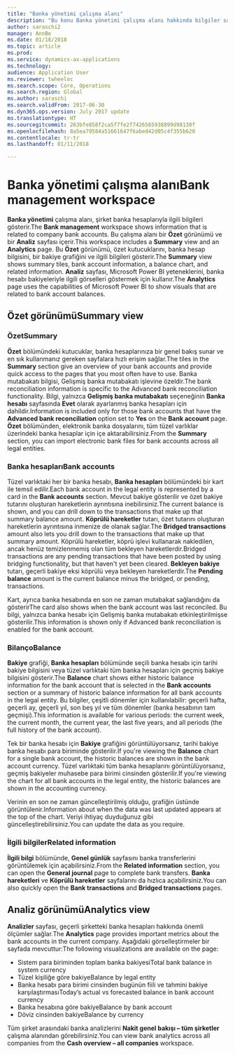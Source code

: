 ```yaml
---
title: "Banka yönetimi çalışma alanı"
description: "Bu konu Banka yönetimi çalışma alanı hakkında bilgiler sağlar. Bu çalışma alanı, şirket banka hesaplarıyla ilgili bilgiyi gösterir ve bir Özet görünümü ve bir Analiz sayfası içerir. Bu özet görünümü, özet kutucuklarını, banka hesap bilgisini, bir bakiye grafiğini ve ilgili bilgileri gösterir. Analiz sayfası, Microsoft Power BI yeteneklerini, banka hesabı bakiyeleriyle ilgili görselleri göstermek için kullanır."
author: saraschi2
manager: AnnBe
ms.date: 01/18/2018
ms.topic: article
ms.prod: 
ms.service: dynamics-ax-applications
ms.technology: 
audience: Application User
ms.reviewer: twheeloc
ms.search.scope: Core, Operations
ms.search.region: Global
ms.author: saraschi
ms.search.validFrom: 2017-06-30
ms.dyn365.ops.version: July 2017 update
ms.translationtype: HT
ms.sourcegitcommit: 263bfe858f2ca5f7fe2f7426565938899d98130f
ms.openlocfilehash: 8a5ea79584a51661647f6abed42d05c4f355b620
ms.contentlocale: tr-tr
ms.lasthandoff: 01/11/2018

---
```

# <a name="bank-management-workspace"></a><span data-ttu-id="d32e7-106">Banka yönetimi çalışma alanı</span><span class="sxs-lookup"><span data-stu-id="d32e7-106">Bank management workspace</span></span>

<span data-ttu-id="d32e7-107">**Banka yönetimi** çalışma alanı, şirket banka hesaplarıyla ilgili bilgileri gösterir.</span><span class="sxs-lookup"><span data-stu-id="d32e7-107">The **Bank management** workspace shows information that is related to company bank accounts.</span></span> <span data-ttu-id="d32e7-108">Bu çalışma alanı bir **Özet** görünümü ve bir **Analiz** sayfası içerir.</span><span class="sxs-lookup"><span data-stu-id="d32e7-108">This workspace includes a **Summary** view and an **Analytics** page.</span></span> <span data-ttu-id="d32e7-109">Bu **Özet** görünümü, özet kutucuklarını, banka hesap bilgisini, bir bakiye grafiğini ve ilgili bilgileri gösterir.</span><span class="sxs-lookup"><span data-stu-id="d32e7-109">The **Summary** view shows summary tiles, bank account information, a balance chart, and related information.</span></span> <span data-ttu-id="d32e7-110">**Analiz** sayfası, Microsoft Power BI yeteneklerini, banka hesabı bakiyeleriyle ilgili görselleri göstermek için kullanır.</span><span class="sxs-lookup"><span data-stu-id="d32e7-110">The **Analytics** page uses the capabilities of Microsoft Power BI to show visuals that are related to bank account balances.</span></span>

## <a name="summary-view"></a><span data-ttu-id="d32e7-111">Özet görünümü</span><span class="sxs-lookup"><span data-stu-id="d32e7-111">Summary view</span></span>

### <a name="summary"></a><span data-ttu-id="d32e7-112">Özet</span><span class="sxs-lookup"><span data-stu-id="d32e7-112">Summary</span></span>

<span data-ttu-id="d32e7-113">**Özet** bölümündeki kutucuklar, banka hesaplarınıza bir genel bakış sunar ve en sık kullanmanız gereken sayfalara hızlı erişim sağlar.</span><span class="sxs-lookup"><span data-stu-id="d32e7-113">The tiles in the **Summary** section give an overview of your bank accounts and provide quick access to the pages that you most often have to use.</span></span> <span data-ttu-id="d32e7-114">Banka mutabakatı bilgisi, Gelişmiş banka mutabakatı işlevine özeldir.</span><span class="sxs-lookup"><span data-stu-id="d32e7-114">The bank reconciliation information is specific to the Advanced bank reconciliation functionality.</span></span> <span data-ttu-id="d32e7-115">Bilgi, yalnızca **Gelişmiş banka mutabakatı** seçeneğinin **Banka hesabı** sayfasında **Evet** olarak ayarlanmış banka hesapları için dahildir.</span><span class="sxs-lookup"><span data-stu-id="d32e7-115">Information is included only for those bank accounts that have the **Advanced bank reconciliation** option set to **Yes** on the **Bank account** page.</span></span> <span data-ttu-id="d32e7-116">**Özet** bölümünden, elektronik banka dosyalarını, tüm tüzel varlıklar üzerindeki banka hesaplar için içe aktarabilirsiniz.</span><span class="sxs-lookup"><span data-stu-id="d32e7-116">From the **Summary** section, you can import electronic bank files for bank accounts across all legal entities.</span></span>

### <a name="bank-accounts"></a><span data-ttu-id="d32e7-117">Banka hesapları</span><span class="sxs-lookup"><span data-stu-id="d32e7-117">Bank accounts</span></span>

<span data-ttu-id="d32e7-118">Tüzel varlıktaki her bir banka hesabı, **Banka hesapları** bölümündeki bir kart ile temsil edilir.</span><span class="sxs-lookup"><span data-stu-id="d32e7-118">Each bank account in the legal entity is represented by a card in the **Bank accounts** section.</span></span> <span data-ttu-id="d32e7-119">Mevcut bakiye gösterilir ve özet bakiye tutarını oluşturan hareketlerin ayrıntısına inebilirsiniz.</span><span class="sxs-lookup"><span data-stu-id="d32e7-119">The current balance is shown, and you can drill down to the transactions that make up that summary balance amount.</span></span> <span data-ttu-id="d32e7-120">**Köprülü hareketler** tutarı, özet tutarını oluşturan hareketlerin ayrıntısına inmenize de olanak sağlar.</span><span class="sxs-lookup"><span data-stu-id="d32e7-120">The **Bridged transactions** amount also lets you drill down to the transactions that make up that summary amount.</span></span> <span data-ttu-id="d32e7-121">Köprülü hareketler, köprü işlevi kullanarak nakledilen, ancak henüz temizlenmemiş olan tüm bekleyen hareketlerdir.</span><span class="sxs-lookup"><span data-stu-id="d32e7-121">Bridged transactions are any pending transactions that have been posted by using bridging functionality, but that haven't yet been cleared.</span></span> <span data-ttu-id="d32e7-122">**Bekleyen bakiye** tutarı, geçerli bakiye eksi köprülü veya bekleyen hareketlerdir.</span><span class="sxs-lookup"><span data-stu-id="d32e7-122">The **Pending balance** amount is the current balance minus the bridged, or pending, transactions.</span></span>

<span data-ttu-id="d32e7-123">Kart, ayrıca banka hesabında en son ne zaman mutabakat sağlandığını da gösterir</span><span class="sxs-lookup"><span data-stu-id="d32e7-123">The card also shows when the bank account was last reconciled.</span></span> <span data-ttu-id="d32e7-124">Bu bilgi, yalnızca banka hesabı için Gelişmiş banka mutabakatı etkinleştirilmişse gösterilir.</span><span class="sxs-lookup"><span data-stu-id="d32e7-124">This information is shown only if Advanced bank reconciliation is enabled for the bank account.</span></span>

### <a name="balance"></a><span data-ttu-id="d32e7-125">Bilanço</span><span class="sxs-lookup"><span data-stu-id="d32e7-125">Balance</span></span>

<span data-ttu-id="d32e7-126">**Bakiye** grafiği, **Banka hesapları** bölümünde seçili banka hesabı için tarihi bakiye bilgisini veya tüzel varlıktaki tüm banka hesapları için geçmiş bakiye bilgisini gösterir.</span><span class="sxs-lookup"><span data-stu-id="d32e7-126">The **Balance** chart shows either historic balance information for the bank account that is selected in the **Bank accounts** section or a summary of historic balance information for all bank accounts in the legal entity.</span></span> <span data-ttu-id="d32e7-127">Bu bilgiler, çeşitli dönemler için kullanılabilir: geçerli hafta, geçerli ay, geçerli yıl, son beş yıl ve tüm dönemler (banka hesabının tam geçmişi).</span><span class="sxs-lookup"><span data-stu-id="d32e7-127">This information is available for various periods: the current week, the current month, the current year, the last five years, and all periods (the full history of the bank account).</span></span> 

<span data-ttu-id="d32e7-128">Tek bir banka hesabı için **Bakiye** grafiğini görüntülüyorsanız, tarihi bakiye banka hesabı para biriminde gösterilir.</span><span class="sxs-lookup"><span data-stu-id="d32e7-128">If you're viewing the **Balance** chart for a single bank account, the historic balances are shown in the bank account currency.</span></span> <span data-ttu-id="d32e7-129">Tüzel varlıktaki tüm banka hesaplarını görüntülüyorsanız, geçmiş bakiyeler muhasebe para birimi cinsinden gösterilir.</span><span class="sxs-lookup"><span data-stu-id="d32e7-129">If you're viewing the chart for all bank accounts in the legal entity, the historic balances are shown in the accounting currency.</span></span>

<span data-ttu-id="d32e7-130">Verinin en son ne zaman güncelleştirilmiş olduğu, grafiğin üstünde görüntülenir.</span><span class="sxs-lookup"><span data-stu-id="d32e7-130">Information about when the data was last updated appears at the top of the chart.</span></span> <span data-ttu-id="d32e7-131">Veriyi ihtiyaç duyduğunuz gibi güncelleştirebilirsiniz.</span><span class="sxs-lookup"><span data-stu-id="d32e7-131">You can update the data as you require.</span></span>

### <a name="related-information"></a><span data-ttu-id="d32e7-132">İlgili bilgiler</span><span class="sxs-lookup"><span data-stu-id="d32e7-132">Related information</span></span>

<span data-ttu-id="d32e7-133">**İlgili bilgi** bölümünde, **Genel günlük** sayfasını banka transferlerini görüntülemek için açabilirsiniz.</span><span class="sxs-lookup"><span data-stu-id="d32e7-133">From the **Related information** section, you can open the **General journal** page to complete bank transfers.</span></span> <span data-ttu-id="d32e7-134">**Banka hareketleri** ve **Köprülü hareketler** sayfalarını da hızlıca açabilirsiniz.</span><span class="sxs-lookup"><span data-stu-id="d32e7-134">You can also quickly open the **Bank transactions** and **Bridged transactions** pages.</span></span>

## <a name="analytics-view"></a><span data-ttu-id="d32e7-135">Analiz görünümü</span><span class="sxs-lookup"><span data-stu-id="d32e7-135">Analytics view</span></span>

<span data-ttu-id="d32e7-136">**Analizler** sayfası, geçerli şirketteki banka hesapları hakkında önemli ölçümler sağlar.</span><span class="sxs-lookup"><span data-stu-id="d32e7-136">The **Analytics** page provides important metrics about the bank accounts in the current company.</span></span> <span data-ttu-id="d32e7-137">Aşağıdaki görselleştirmeler bir sayfada mevcuttur:</span><span class="sxs-lookup"><span data-stu-id="d32e7-137">The following visualizations are available on the page:</span></span>

-   <span data-ttu-id="d32e7-138">Sistem para biriminden toplam banka bakiyesi</span><span class="sxs-lookup"><span data-stu-id="d32e7-138">Total bank balance in system currency</span></span>
-   <span data-ttu-id="d32e7-139">Tüzel kişiliğe göre bakiye</span><span class="sxs-lookup"><span data-stu-id="d32e7-139">Balance by legal entity</span></span>
-   <span data-ttu-id="d32e7-140">Banka hesabı para birimi cinsinden bugünün fiili ve tahmini bakiye karşılaştırması</span><span class="sxs-lookup"><span data-stu-id="d32e7-140">Today’s actual vs forecasted balance in bank account currency</span></span>
-   <span data-ttu-id="d32e7-141">Banka hesabına göre bakiye</span><span class="sxs-lookup"><span data-stu-id="d32e7-141">Balance by bank account</span></span>
-   <span data-ttu-id="d32e7-142">Döviz cinsinden bakiye</span><span class="sxs-lookup"><span data-stu-id="d32e7-142">Balance by currency</span></span>

<span data-ttu-id="d32e7-143">Tüm şirket arasındaki banka analizlerini **Nakit genel bakışı – tüm şirketler** çalışma alanından görebilirsiniz.</span><span class="sxs-lookup"><span data-stu-id="d32e7-143">You can view bank analytics across all companies from the **Cash overview – all companies** workspace.</span></span>

